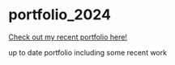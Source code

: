 # portfolio_2024

[Check out my recent portfolio here!](https://jayyousef.github.io/portfolio_2024)

up to date portfolio including some recent work
